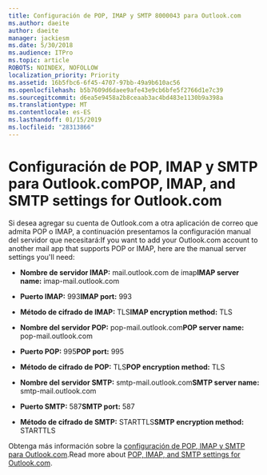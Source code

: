```yaml
---
title: Configuración de POP, IMAP y SMTP 8000043 para Outlook.com
ms.author: daeite
author: daeite
manager: jackiesm
ms.date: 5/30/2018
ms.audience: ITPro
ms.topic: article
ROBOTS: NOINDEX, NOFOLLOW
localization_priority: Priority
ms.assetid: 16b5fbc6-6f45-4707-97bb-49a9b610ac56
ms.openlocfilehash: b5b7609d6daee9afe43e9cb6bfe5f2766d1e7c39
ms.sourcegitcommit: d6ea5e9458a2b8ceaab3ac4bd483e1130b9a398a
ms.translationtype: MT
ms.contentlocale: es-ES
ms.lasthandoff: 01/15/2019
ms.locfileid: "28313866"
---
```

# <a name="pop-imap-and-smtp-settings-for-outlookcom"></a><span data-ttu-id="c59eb-102">Configuración de POP, IMAP y SMTP para Outlook.com</span><span class="sxs-lookup"><span data-stu-id="c59eb-102">POP, IMAP, and SMTP settings for Outlook.com</span></span>

<span data-ttu-id="c59eb-103">Si desea agregar su cuenta de Outlook.com a otra aplicación de correo que admita POP o IMAP, a continuación presentamos la configuración manual del servidor que necesitará:</span><span class="sxs-lookup"><span data-stu-id="c59eb-103">If you want to add your Outlook.com account to another mail app that supports POP or IMAP, here are the manual server settings you'll need:</span></span>
  
- <span data-ttu-id="c59eb-104">**Nombre de servidor IMAP:** mail.outlook.com de imap</span><span class="sxs-lookup"><span data-stu-id="c59eb-104">**IMAP server name:** imap-mail.outlook.com</span></span> 
    
- <span data-ttu-id="c59eb-105">**Puerto IMAP:** 993</span><span class="sxs-lookup"><span data-stu-id="c59eb-105">**IMAP port:** 993</span></span> 
    
- <span data-ttu-id="c59eb-106">**Método de cifrado de IMAP:** TLS</span><span class="sxs-lookup"><span data-stu-id="c59eb-106">**IMAP encryption method:** TLS</span></span> 
    
- <span data-ttu-id="c59eb-107">**Nombre del servidor POP:** pop-mail.outlook.com</span><span class="sxs-lookup"><span data-stu-id="c59eb-107">**POP server name:** pop-mail.outlook.com</span></span> 
    
- <span data-ttu-id="c59eb-108">**Puerto POP:** 995</span><span class="sxs-lookup"><span data-stu-id="c59eb-108">**POP port:** 995</span></span> 
    
- <span data-ttu-id="c59eb-109">**Método de cifrado de POP:** TLS</span><span class="sxs-lookup"><span data-stu-id="c59eb-109">**POP encryption method:** TLS</span></span> 
    
- <span data-ttu-id="c59eb-110">**Nombre del servidor SMTP:** smtp-mail.outlook.com</span><span class="sxs-lookup"><span data-stu-id="c59eb-110">**SMTP server name:** smtp-mail.outlook.com</span></span> 
    
- <span data-ttu-id="c59eb-111">**Puerto SMTP:** 587</span><span class="sxs-lookup"><span data-stu-id="c59eb-111">**SMTP port:** 587</span></span> 
    
- <span data-ttu-id="c59eb-112">**Método de cifrado de SMTP:** STARTTLS</span><span class="sxs-lookup"><span data-stu-id="c59eb-112">**SMTP encryption method:** STARTTLS</span></span> 
    
<span data-ttu-id="c59eb-113">Obtenga más información sobre la [configuración de POP, IMAP y SMTP para Outlook.com](https://go.microsoft.com/fwlink/p/?linkid=2001402&amp;clcid=0x409).</span><span class="sxs-lookup"><span data-stu-id="c59eb-113">Read more about [POP, IMAP, and SMTP settings for Outlook.com](https://go.microsoft.com/fwlink/p/?linkid=2001402&amp;clcid=0x409).</span></span>
  


